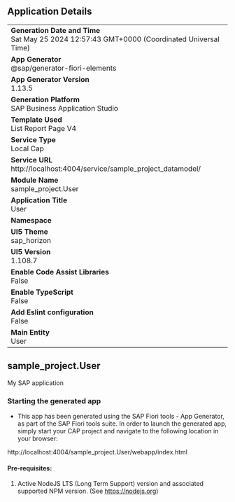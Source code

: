 ## Application Details
|               |
| ------------- |
|**Generation Date and Time**<br>Sat May 25 2024 12:57:43 GMT+0000 (Coordinated Universal Time)|
|**App Generator**<br>@sap/generator-fiori-elements|
|**App Generator Version**<br>1.13.5|
|**Generation Platform**<br>SAP Business Application Studio|
|**Template Used**<br>List Report Page V4|
|**Service Type**<br>Local Cap|
|**Service URL**<br>http://localhost:4004/service/sample_project_datamodel/
|**Module Name**<br>sample_project.User|
|**Application Title**<br>User|
|**Namespace**<br>|
|**UI5 Theme**<br>sap_horizon|
|**UI5 Version**<br>1.108.7|
|**Enable Code Assist Libraries**<br>False|
|**Enable TypeScript**<br>False|
|**Add Eslint configuration**<br>False|
|**Main Entity**<br>User|

## sample_project.User

My SAP application

### Starting the generated app

-   This app has been generated using the SAP Fiori tools - App Generator, as part of the SAP Fiori tools suite.  In order to launch the generated app, simply start your CAP project and navigate to the following location in your browser:

http://localhost:4004/sample_project.User/webapp/index.html

#### Pre-requisites:

1. Active NodeJS LTS (Long Term Support) version and associated supported NPM version.  (See https://nodejs.org)


